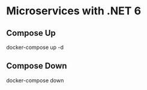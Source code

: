 # Microservices with .NET 6

## Compose Up
docker-compose up -d

## Compose Down
docker-compose down